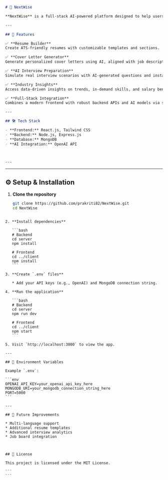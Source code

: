 
```markdown
# 📄 NextWise

**NextWise** is a full-stack AI-powered platform designed to help users build professional resumes, craft tailored cover letters, gain actionable industry insights, and prepare for job interviews — all in one place.

---

## 🚀 Features

✅ **Resume Builder**  
Create ATS-friendly resumes with customizable templates and sections.

✅ **Cover Letter Generator**  
Generate personalized cover letters using AI, aligned with job descriptions and your profile.

✅ **AI Interview Preparation**  
Simulate real interview scenarios with AI-generated questions and instant feedback.

✅ **Industry Insights**  
Access data-driven insights on trends, in-demand skills, and salary benchmarks for your target roles.

✅ **Full-Stack Integration**  
Combines a modern frontend with robust backend APIs and AI models via secure API calls.

---

## 🛠️ Tech Stack

- **Frontend:** React.js, Tailwind CSS  
- **Backend:** Node.js, Express.js  
- **Database:** MongoDB  
- **AI Integration:** OpenAI API



---


````

---

## ⚙️ Setup & Installation

1. **Clone the repository**

   ```bash
   git clone https://github.com/prakriti82/NextWise.git
   cd NextWise
````

2. **Install dependencies**

   ```bash
   # Backend
   cd server
   npm install

   # Frontend
   cd ../client
   npm install
   ```

3. **Create `.env` files**

   * Add your API keys (e.g., OpenAI) and MongoDB connection string.

4. **Run the application**

   ```bash
   # Backend
   cd server
   npm run dev

   # Frontend
   cd ../client
   npm start
   ```

5. Visit `http://localhost:3000` to view the app.

---

## 🔑 Environment Variables

Example `.env`:

```env
OPENAI_API_KEY=your_openai_api_key_here
MONGODB_URI=your_mongodb_connection_string_here
PORT=5000
```

---

## 🧩 Future Improvements

* Multi-language support
* Additional resume templates
* Advanced interview analytics
* Job board integration



## 📜 License

This project is licensed under the MIT License.

```
```
